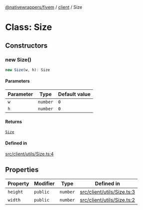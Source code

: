 [@nativewrappers/fivem](../../README.md) / [client](../README.md) / Size

# Class: Size

## Constructors

### new Size()

```ts
new Size(w, h): Size
```

#### Parameters

| Parameter | Type | Default value |
| ------ | ------ | ------ |
| `w` | `number` | `0` |
| `h` | `number` | `0` |

#### Returns

[`Size`](Size.md)

#### Defined in

[src/client/utils/Size.ts:4](https://github.com/nativewrappers/fivem/blob/d67d9a693907da5ce83f118218b601ceb38a88bc/src/client/utils/Size.ts#L4)

## Properties

| Property | Modifier | Type | Defined in |
| ------ | ------ | ------ | ------ |
| `height` | `public` | `number` | [src/client/utils/Size.ts:3](https://github.com/nativewrappers/fivem/blob/d67d9a693907da5ce83f118218b601ceb38a88bc/src/client/utils/Size.ts#L3) |
| `width` | `public` | `number` | [src/client/utils/Size.ts:2](https://github.com/nativewrappers/fivem/blob/d67d9a693907da5ce83f118218b601ceb38a88bc/src/client/utils/Size.ts#L2) |
